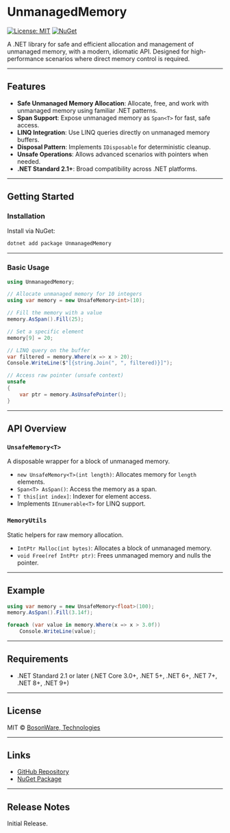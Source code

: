 # UnmanagedMemory

[![License: MIT](https://img.shields.io/badge/License-MIT-yellow.svg)](LICENSE)
[![NuGet](https://img.shields.io/nuget/v/UnmanagedMemory.svg)](https://www.nuget.org/packages/UnmanagedMemory)

A .NET library for safe and efficient allocation and management of unmanaged memory, with a modern, idiomatic API. Designed for high-performance scenarios where direct memory control is required.

---

## Features

- **Safe Unmanaged Memory Allocation**: Allocate, free, and work with unmanaged memory using familiar .NET patterns.
- **Span<T> Support**: Expose unmanaged memory as `Span<T>` for fast, safe access.
- **LINQ Integration**: Use LINQ queries directly on unmanaged memory buffers.
- **Disposal Pattern**: Implements `IDisposable` for deterministic cleanup.
- **Unsafe Operations**: Allows advanced scenarios with pointers when needed.
- **.NET Standard 2.1+**: Broad compatibility across .NET platforms.

---

## Getting Started

### Installation

Install via NuGet:

```sh
dotnet add package UnmanagedMemory
```

---

### Basic Usage

```csharp
using UnmanagedMemory;

// Allocate unmanaged memory for 10 integers
using var memory = new UnsafeMemory<int>(10);

// Fill the memory with a value
memory.AsSpan().Fill(25);

// Set a specific element
memory[9] = 20;

// LINQ query on the buffer
var filtered = memory.Where(x => x > 20);
Console.WriteLine($"[{string.Join(", ", filtered)}]");

// Access raw pointer (unsafe context)
unsafe
{
    var ptr = memory.AsUnsafePointer();
}
```

---

## API Overview

### `UnsafeMemory<T>`

A disposable wrapper for a block of unmanaged memory.

- `new UnsafeMemory<T>(int length)`: Allocates memory for `length` elements.
- `Span<T> AsSpan()`: Access the memory as a span.
- `T this[int index]`: Indexer for element access.
- Implements `IEnumerable<T>` for LINQ support.

### `MemoryUtils`

Static helpers for raw memory allocation.

- `IntPtr Malloc(int bytes)`: Allocates a block of unmanaged memory.
- `void Free(ref IntPtr ptr)`: Frees unmanaged memory and nulls the pointer.

---

## Example

```csharp
using var memory = new UnsafeMemory<float>(100);
memory.AsSpan().Fill(3.14f);

foreach (var value in memory.Where(x => x > 3.0f))
    Console.WriteLine(value);
```

---

## Requirements

- .NET Standard 2.1 or later (.NET Core 3.0+, .NET 5+, .NET 6+, .NET 7+, .NET 8+, .NET 9+)

---

## License

MIT © [BosonWare, Technologies](https://github.com/BosonWare-Technologies/UnmanagedMemory)

---

## Links

- [GitHub Repository](https://github.com/BosonWare-Technologies/UnmanagedMemory)
- [NuGet Package](https://www.nuget.org/packages/UnmanagedMemory)

---

## Release Notes

Initial Release.
